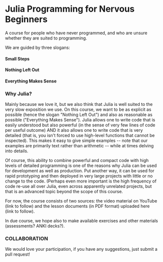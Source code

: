 # Julia Programming for Nervous Beginners

A course for people who have never programmed, and who are unsure whether they are suited to programming.

We are guided by three slogans:

#### Small Steps
#### Nothing Left Out
#### Everything Makes Sense

### Why Julia?

Mainly because we love it, but we also think that Julia is well suited to the very slow exposition we use. On this course, we want to be as explicit as possible (hence the slogan "Nothing Left Out") and also as reasonable as possible ("Everything Makes Sense"). Julia allows one to write code that is easily understood but also powerful (in the sense of very few lines of code per useful outcome) AND it also allows one to write code that is very detailed (that is, you isn't forced to use high-level functions that cannot be inspected). This makes it easy to give simple examples -- note that our examples are primarily text rather than arithmetic -- while at times delving into details.

Of course, this ability to combine powerful and compact code with high levels of detailed programming is one of the reasons why Julia can be used for development as well as production. Put another way, it can be used for rapid prototyping and then deployed in very large projects with little or no change to the code. (Perhaps even more important is the high frequency of code re-use all over Julia, even across apparently unrelated projects, but that is an advanced topic beyond the scope of this course.

For now, the course consists of two sources: the video material on YouTube (link to follow) and the lesson documents (in PDF format) uploaded here (link to follow).

In due course, we hope also to make available exercises and other materials (assessments? ANKI decks?).


### COLLABORATION

We would love your participation, if you have any suggestions, just submit a pull request!
